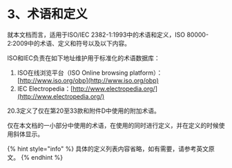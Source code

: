 # 3、术语和定义

就本文档而言，适用于ISO/IEC 2382-1:1993中的术语和定义，ISO 80000-2:2009中的术语、定义和符号以及以下内容。

ISO和IEC负责在如下地址维护用于标准化的术语数据库：

1. ISO在线浏览平台（ISO Online browsing platform）：[http://www.iso.org/obp](http://www.iso.org/obp)
2. IEC Electropedia：[http://www.electropedia.org/](http://www.electropedia.org/)

20.3定义了仅在第20至33款和附件D中使用的附加术语。

仅在本文档的一小部分中使用的术语，在使用的同时进行定义，并在定义的时候使用斜体显示。

{% hint style="info" %}
具体的定义列表内容省略，如有需要，请参考英文原文。
{% endhint %}



